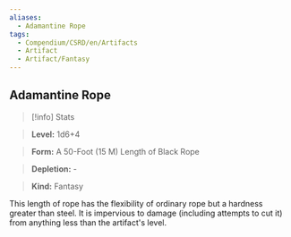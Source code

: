 ```yaml
---
aliases:
  - Adamantine Rope
tags:
  - Compendium/CSRD/en/Artifacts
  - Artifact
  - Artifact/Fantasy
---
```

  
    
## Adamantine Rope    
>[!info] Stats    
> **Level:** 1d6+4    
> **Form:** A 50-Foot (15 M) Length of Black Rope    
> **Depletion:** -    
> **Kind:** Fantasy  
    
This length of rope has the flexibility of ordinary rope but a hardness greater than steel. It is impervious to damage (including attempts to cut it) from anything less than the artifact's level.